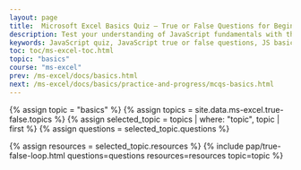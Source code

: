 ```yaml
---
layout: page
title:  Microsoft Excel Basics Quiz – True or False Questions for Beginners
description: Test your understanding of JavaScript fundamentals with this beginner-friendly true or false quiz. Learn key concepts like variables, functions, DOM manipulation, and script placement in a fun and simple format.
keywords: JavaScript quiz, JavaScript true or false questions, JS basics quiz, beginner JavaScript test, JavaScript fundamentals, JavaScript MCQ, JavaScript for beginners, DOM quiz, JavaScript variables, JS functions
toc: toc/ms-excel-toc.html
topic: "basics"
course: "ms-excel"
prev: /ms-excel/docs/basics.html
next: /ms-excel/docs/basics/practice-and-progress/mcqs-basics.html
---
```


{% assign topic = "basics" %}
{% assign topics = site.data.ms-excel.true-false.topics %}
{% assign selected_topic = topics | where: "topic", topic | first %}
{% assign questions = selected_topic.questions %}
<!-- {% assign examples = selected_topic.examples %} -->
{% assign resources = selected_topic.resources %}
{% include pap/true-false-loop.html questions=questions resources=resources topic=topic %}
